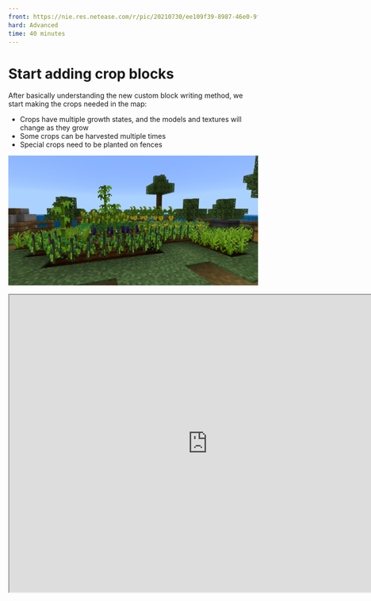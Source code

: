 ```yaml
--- 
front: https://nie.res.netease.com/r/pic/20210730/ee109f39-8987-46e0-9fe7-40ebb23060fa.png 
hard: Advanced 
time: 40 minutes 
--- 
```

# Start adding crop blocks 

After basically understanding the new custom block writing method, we start making the crops needed in the map: 

- Crops have multiple growth states, and the models and textures will change as they grow 
- Some crops can be harvested multiple times 
- Special crops need to be planted on fences 

![7](./images/7.png) 

<iframe src="https://cc.163.com/act/m/daily/iframeplayer/?id=6152ba9148e27490891f035c" height="600" width="800" allow="fullscreen" /> 

## Set the growth status of crops at different stages 

First, we add basic behavior components to the custom block so that it can be displayed normally in the game; 

```json 
{ 
"format_version": "1.16.100", 
"minecraft:block": { 
"description": { 
"identifier": "farm:whiteradish", 
"register_to_creative_menu": true 
}, 
"permutations": [ 
], 
"events": { 
}, 
"components": { 
"minecraft:placement_filter": { //Can be placed on farmland 
"conditions": [ 
{ 
"allowed_faces": ["up"], 
"block_filter": ["farmland"] 
} 
] 
}, 
"minecraft:entity_collision": false, //Turn off the collision box of creatures 
"minecraft:pick_collision": { //Set the collision box when selecting 
"origin": [-8, 0, -8], 
"size": [16, 5, 16] 
}, 
"minecraft:geometry": "geometry.whiteradish_stage_0", //Block model

"minecraft:material_instances": { //Block texture and rendering method 
"*": { 
"texture": "farm:whiteradish_stage_0", 
"render_method": "alpha_test", 
"ambient_occlusion": false 
} 
} 
} 
} 
``` 

![9](./images/9.gif) 

Next, we add block properties to it, and use triggers, events and combinations to set different properties, and the block will also have obvious changes; 

```json 
{ 
"format_version": "1.16.100", 
"minecraft:block": { 
"description": { 
"identifier": "farm:whiteradish", 
"register_to_creative_menu": true, 
"properties": { 
"farm:age": [0, 1, 2] //Set crops to have three growth stages 
} 
}, 
"permutations": [ 
{ 
"condition": "query.block_property('farm:age') == 0", //Combined conditional expression, when the block property farm:age is equal to 0 
"components": { //Satisfy the above conditions and add the following components to the block 
"minecraft:loot": "loot_tables/empty.json", 
"minecraft:pick_collision": { 
"origin": [-8, 0, -8], 
"size": [16, 5, 16] 
}, 
"minecraft:geometry": "geometry.whiteradish_stage_0", 
"minecraft:block_light_absorption": 0, 
"minecraft:material_instances": { 
"*": { 
"texture": "farm:whiteradish_stage_0", 
    		                "render_method": "alpha_test",
                            "ambient_occlusion": false
                         }
                    }
				}
	  		}
        ],
        "components": {
            "minecraft:placement_filter": {

"conditions": [ 
{ 
"allowed_faces": ["up"], 
"block_filter": ["farmland"] 
} 
] 
}, 
"minecraft:entity_collision": false, 
"minecraft:on_player_placing": { //Trigger, trigger event when player places block 
"event": "farm:on_player_placing", 
"target": "self" 
} 
}, 
"events": { 
"farm:on_player_placing": { //When the player places a block, this event is triggered, setting the growth stage of the block to 0 
"set_block_property": { 
"farm:age": 0 
} 
} 
} 
} 
} 
``` 

As can be seen from the above picture, it is mainly divided into four parts: properties, combinations, basic components, and events; these four parts are coordinated with each other and are very flexible; 

Add another property to control the growth ticks of crops, add a random tick trigger to the combination, so that the block can trigger events according to random ticks to achieve the purpose of crop growth; 

```json 
{ 
"format_version": "1.16.100", 
"minecraft:block": { 
"description": { 
"identifier": "farm:whiteradish", 
"register_to_creative_menu": true, 
"properties": { 
"farm:age": [0, 1, 2], 
"farm:growth": [0, 1, 2, 3, 4, 5] // Growth ticks, each random tick will be +1 
} 
}, 
"permutations": [ 
{ 
"condition": "query.block_property('farm:age') == 0", 
"components": { 
"minecraft:loot": "loot_tables/empty.json", 
"minecraft:pick_collision": { 
"origin": [-8, 0, -8], 
"size": [16, 5, 16] 
}, 
"minecraft:random_ticking": { //Add a random tick trigger to trigger the following event

"on_tick": { 
"target": "self", 
"event": "farm:on_age_count_0" //Triggered event 
} 
}, 
"minecraft:geometry": "geometry.whiteradish_stage_0", 
"minecraft:block_light_absorption": 0, 
"minecraft:material_instances": { 
"*": { 
"texture": "farm:whiteradish_stage_0", 
"render_method": "alpha_test", 
"ambient_occlusion": false 
} 
} 
} 
} 
], 
"components": {···}, 
"events": { 
"farm:on_age_count_0": { //When the random tick trigger added above is triggered, respond to this event 
"sequence": [ 
{ 
"condition": "query.block_property('farm:growth') < 2", //Condition, when farm:growth property is less than 2 
"set_block_property": { 
"farm:growth": "query.block_property('farm:growth') + 1" //Set the block's property farm:growth plus 1 
} 
}, 
{ 
"condition": "query.block_property('farm:growth') == 2", //Condition, when farm:growth property is equal to 2 
"trigger": { 
"event": "farm:on_whiteradish_grow_to_1", //Trigger a new event 
"target": "self" 
} 
} 
] 
}, 
"farm:on_whiteradish_grow_to_1": { //The event is triggered when the farm:growth property is equal to 2 (indicating that the random tick has been triggered 3 times at this time) 
"set_block_property": { 
"farm:age": 1, //Set the block's property farm:age to 1 (grow to a new stage) 
"farm:growth": 0 //Set the block's property farm:growth to 0 (reset random tick) 
} 
}, 
"farm:on_player_placing": { 
"set_block_property": { 
"farm:age": 0 
} 
} 
} 
}

} 
``` 

When the growth stage of crops reaches 1, the combination with the condition that farm:age is equal to 0 will become invalid, so we need to add a new combination to represent the new stage of crops, and modify the model and texture in the combination to make the crops change when they reach the new stage; 

```json 
{ 
"condition": "query.block_property('farm:age') == 1", //Newly added combination, the condition is that the growth stage of crops is equal to 1 
"components": { 
"minecraft:loot": "loot_tables/empty.json", 
"minecraft:geometry": "geometry.whiteradish_stage_0", //If there are different models that need to be modified 
"minecraft:block_light_absorption": 0, 
"minecraft:pick_collision": { 
"origin": [-8, 0, -8], 
"size": [16, 8, 16] 
}, 
"minecraft:random_ticking": { //Because the crops are not fully mature yet, a random tick trigger is still needed 
"on_tick": { 
"target": "self", 
"event": "farm:on_age_count_1" 
} 
}, 
"minecraft:material_instances": { 
"*": { 
"texture": "farm:whiteradish_stage_1", //If there are different textures that need to be modified 
"render_method": "alpha_test", 
"ambient_occlusion": false 
} 
} 
} 
} 
``` 

Now that the crop blocks can grow, we click **Development Test** in the editor to enter the game and test it. 

![14](./images/14.gif) 

The growth stage is like 0 to 1. Continue to add combinations and events from 1-2, so that a more complete crop block is completed: 

```json 
{ 
"format_version": "1.16.100", 
"minecraft:block": { 
"description": { 
"identifier": "farm:whiteradish", 
"register_to_creative_menu": true, 
"properties": { 
"farm:age": [0, 1, 2], 
"farm:growth": [0, 1, 2, 3, 4, 5] 
}

		},
        "permutations": [
	  		{
				"condition": "query.block_property('farm:age') == 0",
				"components": {
                    "minecraft:pick_collision": {
                        "origin": [-8, 0, -8],
                        "size": [16, 5, 16]
	                },
                    "minecraft:random_ticking": {
                        "on_tick": {
                            "target": "self",
                            "event": "farm:on_age_count_0"
                        }
                    },
		  			"minecraft:geometry": "geometry.whiteradish_stage_0",
					"minecraft:block_light_absorption": 0,
                    "minecraft:material_instances": {
                         "*": {
                            "texture": "farm:whiteradish_stage_0",
    		                "render_method": "alpha_test",
                            "ambient_occlusion": false
                         }
                    }
				}
	  		},
            {
				"condition": "query.block_property('farm:age') == 1",
				"components": {
		  			"minecraft:geometry": "geometry.whiteradish_stage_0",
					"minecraft:block_light_absorption": 0,
                    "minecraft:pick_collision": {
                        "origin": [-8, 0, -8],
                        "size": [16, 8, 16]
	                },
                    "minecraft:random_ticking": {
                        "on_tick": {
                            "target": "self",
                            "event": "farm:on_age_count_1"
                        }
                    },
                    "minecraft:material_instances": {
                         "*": {                            "texture": "farm:whiteradish_stage_1",
    		                "render_method": "alpha_test",
                            "ambient_occlusion": false
                         }
                    }
				}
	  		},

            {
				"condition": "query.block_property('farm:age') == 2",
				"components": {
		  			"minecraft:geometry": "geometry.whiteradish_stage_2",
					"minecraft:block_light_absorption": 0,
                    "minecraft:pick_collision": {
                        "origin": [-8, 0, -8],
                        "size": [16, 12, 16]
	                },
					"minecraft:on_player_destroyed": {
						"event": "farm:on_destroy_stage_2"
					},
                    "minecraft:material_instances": {
                         "*": {
                            "texture": "farm:whiteradish_stage_2",
    		                "render_method": "alpha_test",
                            "ambient_occlusion": false
                         }
                    }
				}	  		}
        ],
        "events": {
            "farm:on_age_count_0": {
                "sequence": [
					{
						"condition": "query.block_property('farm:growth') < 2",
                        "set_block_property": {
                            "farm:growth": "query.block_property('farm:growth') + 1"
                        }
                    },
                    {
                        "condition": "query.block_property('farm:growth') == 2",
                        "trigger": {
                            "event": "farm:on_whiteradish_grow_to_1",
                            "target": "self"
                        }
                    }
                ]
            },
            "farm:on_age_count_1": {
                "sequence": [
                    {
						"condition": "query.block_property('farm:growth') < 5",
                        "set_block_property": {
                            "farm:growth": "query.block_property('farm:growth') + 1"
                        }
                    },
                    {
                        "condition": "query.block_property('farm:growth') == 5",

                        "trigger": {
                            "event": "farm:on_whiteradish_grow_to_2",
                            "target": "self"
                        }
                    }
                ]
            },
            "farm:on_player_placing": {
                "set_block_property": {
                    "farm:age": 0,
                    "farm:growth": 0
                }
            },
            "farm:on_whiteradish_grow_to_1": {
                "set_block_property": {
                    "farm:age": 1,
                    "farm:growth": 0
                }
            },
            "farm:on_whiteradish_grow_to_2": {
                "set_block_property": {
                    "farm:age": 2,
                    "farm:growth": 0
                }
            } }, 
"components": { 

"minecraft:placement_filter": { 
"conditions": [ 
{ 
"allowed_faces": ["up"], 
"block_filter": ["farmland"] 
} 
] 
}, 
"minecraft:entity_collision": false, 
"minecraft:on_player_placing": { 
"event": "farm:on_player_placing", 
"target": "self" 
} 
} 
} 
} 
``` 

![15](./images/15.gif) 

## Continue to improve the crop block 


Now, we already have crop blocks, but it is not complete yet. There are no corresponding fruits for crops and seeds needed to plant crops. Let's add these; 

First, the seeds. Create a custom item and add a component to place the block. 

```json 
{ 
"format_version": "1.16.100", 
"minecraft:item": { 
"description": { 
"identifier": "farm:whiteradish_seed", 
"category": "items" 
}, 
"components": { 
"minecraft:icon": { 
"texture": "farm:whiteradish_seed" 
}, 
"minecraft:ignores_permission": true, 
"minecraft:block_placer": { //Set this item to place blocks 
"block": "farm:whiteradish", 
"use_block_description": true 
} 
} 
} 
} 
``` 

The drops of crops are also very simple. Just add a drop table to the combination of mature crops! 

```json
{
    "condition": "query.block_property('farm:age') == 2",
    "components": {
        "minecraft:loot": "loot_tables/whiteradish.json", //Path to the drop table
        "minecraft:geometry": "geometry.whiteradish_stage_2",
        "minecraft:block_light_absorption": 0,
        "minecraft:pick_collision": {
            "origin": [-8, 0, -8],
            "size": [16, 12, 16]
        },
        "minecraft:on_player_destroyed": {
            "event": "farm:on_destroy_stage_2"
        },
        "minecraft:material_instances": {
            "*": {
                "texture": "farm:whiteradish_stage_2",                "render_method": "alpha_test",
                "ambient_occlusion": false
            }
        }
    }

}
```

<img src="./images/17.gif" alt="17" style="zoom:115%;" />